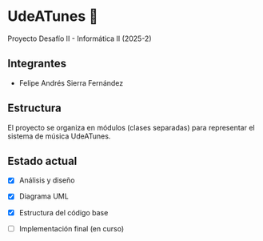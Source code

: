# UdeATunes 🎵
Proyecto Desafío II - Informática II (2025-2)

## Integrantes
- Felipe Andrés Sierra Fernández

## Estructura
El proyecto se organiza en módulos (clases separadas) para representar el sistema de música UdeATunes.

## Estado actual
- [x] Análisis y diseño
- [x] Diagrama UML
- [x] Estructura del código base
- [ ] Implementación final (en curso)

